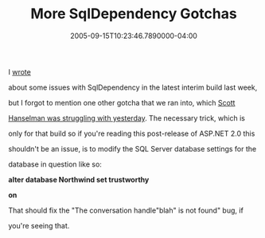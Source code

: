 ﻿---
title: More SqlDependency Gotchas
date: "2005-09-15T10:23:46.7890000-04:00"
description: >-
featuredImage: /img/default-post-image.jpg
---

I [wrote](http://aspadvice.com/blogs/ssmith/archive/2005/09/07/1919.aspx)

about some issues with SqlDependency in the latest interim build last week,

[](http://aspadvice.com/blogs/ssmith/archive/2005/09/07/1919.aspx)but I forgot to mention one other gotcha that we ran into, which [Scott](http://www.hanselman.com/blog/SqlDependancyStartAndConversationHandleNotFound.aspx)

[Hanselman was struggling with yesterday](http://www.hanselman.com/blog/SqlDependancyStartAndConversationHandleNotFound.aspx). The necessary trick, which is

only for that build so if you're reading this post-release of ASP.NET 2.0 this

shouldn't be an issue, is to modify the SQL Server database settings for the

database in question like so:

**alter database Northwind set trustworthy**

**on**

That should fix the "The conversation handle"blah" is not found" bug, if

you're seeing that.

